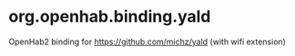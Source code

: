 # org.openhab.binding.yald
OpenHab2 binding for https://github.com/michz/yald (with wifi extension)
